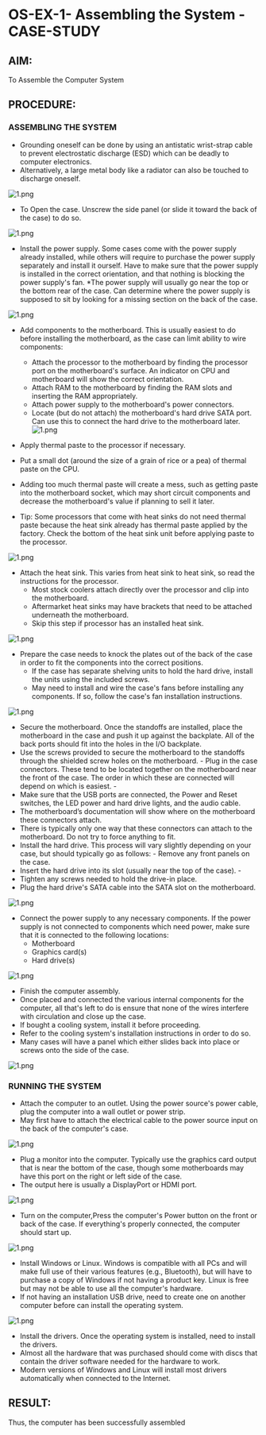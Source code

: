 # OS-EX-1- Assembling the System - CASE-STUDY
## AIM:
To Assemble the Computer System

## PROCEDURE:
### ASSEMBLING THE SYSTEM
* Grounding oneself can be done by using an antistatic wrist-strap cable to prevent electrostatic discharge (ESD) which can be deadly to computer electronics.
* Alternatively, a large metal body like a radiator can also be touched to discharge oneself.

![1.png](https://github.com/RanjithD18/OS-EX-1-Assembling-the-System---CASE-STUDY/blob/main/exp1/1.png)

* To Open the case. Unscrew the side panel (or slide it toward the back of the case) to do so.

![1.png](https://github.com/RanjithD18/OS-EX-1-Assembling-the-System---CASE-STUDY/blob/main/exp1/2.png)

* Install the power supply. Some cases come with the power supply already installed, while others will require to purchase the power supply separately and install it ourself. Have to make sure that the power supply is installed in the correct orientation, and that nothing is blocking the power supply's fan.
      *The power supply will usually go near the top or the bottom rear of the case. Can determine where the power supply is supposed to sit by looking for a missing section on the back of the case.
  
![1.png](https://github.com/RanjithD18/OS-EX-1-Assembling-the-System---CASE-STUDY/blob/main/exp1/3.png)

* Add components to the motherboard. This is usually easiest to do before installing the motherboard, as the case can limit ability to wire components:
    * Attach the processor to the motherboard by finding the processor port on the motherboard's surface. An indicator on CPU and motherboard will show the correct orientation.
     * Attach RAM to the motherboard by finding the RAM slots and inserting the RAM appropriately.
    * Attach power supply to the motherboard's power connectors.
    * Locate (but do not attach) the motherboard's hard drive SATA port. Can use this to connect the hard drive to the motherboard later.
![1.png](https://github.com/RanjithD18/OS-EX-1-Assembling-the-System---CASE-STUDY/blob/main/exp1/4.png)

* Apply thermal paste to the processor if necessary.
* Put a small dot (around the size of a grain of rice or a pea) of thermal paste on the CPU.
* Adding too much thermal paste will create a mess, such as getting paste into the motherboard socket, which may short circuit components and decrease the motherboard's value if planning to sell it later.
* Tip: Some processors that come with heat sinks do not need thermal paste because the heat sink already has thermal paste applied by the factory. Check the bottom of the heat sink unit before applying paste to the processor.

![1.png](https://github.com/RanjithD18/OS-EX-1-Assembling-the-System---CASE-STUDY/blob/main/exp1/5.png)
* Attach the heat sink. This varies from heat sink to heat sink, so read the instructions for the processor.
  * Most stock coolers attach directly over the processor and clip into the motherboard.
  * Aftermarket heat sinks may have brackets that need to be attached underneath the motherboard.
  * Skip this step if processor has an installed heat sink.

![1.png](https://github.com/RanjithD18/OS-EX-1-Assembling-the-System---CASE-STUDY/blob/main/exp1/6.png)
* Prepare the case needs to knock the plates out of the back of the case in order to fit the components into the correct positions.
  * If the case has separate shelving units to hold the hard drive, install the units using the included screws.
  * May need to install and wire the case's fans before installing any components. If so, follow the case's fan installation instructions.

![1.png](https://github.com/RanjithD18/OS-EX-1-Assembling-the-System---CASE-STUDY/blob/main/exp1/7.png)

* Secure the motherboard. Once the standoffs are installed, place the motherboard in the case and push it up against the backplate. All of the back ports should fit into the holes in the I/O backplate.
* Use the screws provided to secure the motherboard to the standoffs through the shielded screw holes on the motherboard. - Plug in the case connectors. These tend to be located together on the motherboard near the front of the case. The order in which these are connected will depend on which is easiest. -
* Make sure that the USB ports are connected, the Power and Reset switches, the LED power and hard drive lights, and the audio cable. 
* The motherboard’s documentation will show where on the motherboard these connectors attach.
* There is typically only one way that these connectors can attach to the motherboard. Do not try to force anything to fit.
* Install the hard drive. This process will vary slightly depending on your case, but should typically go as follows: - Remove any front panels on the case.
* Insert the hard drive into its slot (usually near the top of the case). -
* Tighten any screws needed to hold the drive-in place.
* Plug the hard drive's SATA cable into the SATA slot on the motherboard.

![1.png](https://github.com/RanjithD18/OS-EX-1-Assembling-the-System---CASE-STUDY/blob/main/exp1/8.png)

* Connect the power supply to any necessary components. If the power supply is not connected to components which need power, make sure that it is connected to the following locations:
  * Motherboard
  * Graphics card(s)
  * Hard drive(s)

![1.png](https://github.com/RanjithD18/OS-EX-1-Assembling-the-System---CASE-STUDY/blob/main/exp1/9.png)

* Finish the computer assembly.
* Once placed and connected the various internal components for the computer, all that's left to do is ensure that none of the wires interfere with circulation and close up the case.
* If bought a cooling system, install it before proceeding.
* Refer to the cooling system's installation instructions in order to do so.
* Many cases will have a panel which either slides back into place or screws onto the side of the case.

![1.png](https://github.com/RanjithD18/OS-EX-1-Assembling-the-System---CASE-STUDY/blob/main/exp1/10.png)

### RUNNING THE SYSTEM
* Attach the computer to an outlet. Using the power source's power cable, plug the computer into a wall outlet or power strip.
* May first have to attach the electrical cable to the power source input on the back of the computer's case.


![1.png](https://github.com/RanjithD18/OS-EX-1-Assembling-the-System---CASE-STUDY/blob/main/exp1/11.png)


* Plug a monitor into the computer. Typically use the graphics card output that is near the bottom of the case, though some motherboards may have this port on the right or left side of the case.
* The output here is usually a DisplayPort or HDMI port.


![1.png](https://github.com/RanjithD18/OS-EX-1-Assembling-the-System---CASE-STUDY/blob/main/exp1/12.png)


* Turn on the computer,Press the computer's Power button on the front or back of the case. If everything's properly connected, the computer should start up.

![1.png](https://github.com/RanjithD18/OS-EX-1-Assembling-the-System---CASE-STUDY/blob/main/exp1/13.png)


* Install Windows or Linux. Windows is compatible with all PCs and will make full use of their various features (e.g., Bluetooth), but will have to purchase a copy of Windows if not having a product key. Linux is free but may not be able to use all the computer's hardware.
* If not having an installation USB drive, need to create one on another computer before can install the operating system.


![1.png](https://github.com/RanjithD18/OS-EX-1-Assembling-the-System---CASE-STUDY/blob/main/exp1/14.png)


* Install the drivers. Once the operating system is installed, need to install the drivers.
* Almost all the hardware that was purchased should come with discs that contain the driver software needed for the hardware to work.
* Modern versions of Windows and Linux will install most drivers automatically when connected to the Internet.
## RESULT:
Thus, the computer has been successfully assembled
